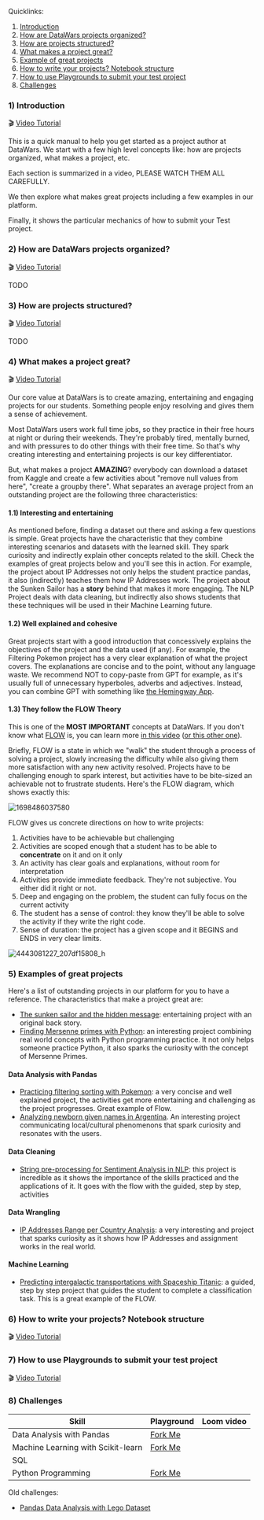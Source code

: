 Quicklinks:

1. [Introduction](#introduction)
2. [How are DataWars projects organized?](#2-how-are-datawars-projects-organized)
3. [How are projects structured?](#3-how-are-projects-structured)
4. [What makes a project great?](#4-what-makes-a-project-great)
5. [Example of great projects](#5-examples-of-great-projects)
6. [How to write your projects? Notebook structure](#6-how-to-write-your-projects-notebook-structure)
7. [How to use Playgrounds to submit your test project](#7-how-to-use-playgrounds-to-submit-your-test-project)
8. [Challenges](#8-challenges)

### 1) Introduction

🎬 [Video Tutorial](https://www.loom.com/share/97c940afbd624bb39471a6e123a0a01f?sid=99cb168a-42a1-4443-a774-2ee948d5856b)

This is a quick manual to help you get started as a project author at DataWars. We start with a few high level concepts like: how are projects organized, what makes a project, etc.

Each section is summarized in a video, PLEASE WATCH THEM ALL CAREFULLY.

We then explore what makes great projects including a few examples in our platform.

Finally, it shows the particular mechanics of how to submit your Test project.

### 2) How are DataWars projects organized?

🎬 [Video Tutorial](https://www.loom.com/share/88387468b3094b99ba5a5097990c7902?sid=2f37e845-fcf0-4bc5-91ec-b5abd55cd7e3)

TODO

### 3) How are projects structured?

🎬 [Video Tutorial](https://www.loom.com/share/293a131072fa474087c21f2ac0eb7f2f?sid=00e97585-eec9-4147-883f-a230dc5631cd)

TODO

### 4) What makes a project great?
🎬 [Video Tutorial](https://www.loom.com/share/8d775a64b8e140caa1aff950eb69e4b6?sid=3c88b3cc-87e8-49d5-9450-b529c9b30e38)

Our core value at DataWars is to create amazing, entertaining and engaging projects for our students. Something people enjoy resolving and gives them a sense of achievement.

Most DataWars users work full time jobs, so they practice in their free hours at night or during their weekends. They're probably tired, mentally burned, and with pressures to do other things with their free time. So that's why creating interesting and entertaining projects is our key differentiator.

But, what makes a project **AMAZING**? everybody can download a dataset from Kaggle and create a few activities about "remove null values from here", "create a groupby there". What separates an average project from an outstanding project are the following three characteristics:

####  1.1) Interesting and entertaining
As mentioned before, finding a dataset out there and asking a few questions is simple. Great projects have the characteristic that they combine interesting scenarios and datasets with the learned skill. They spark curiosity and indirectly explain other concepts related to the skill. Check the examples of great projects below and you'll see this in action. For example, the project about IP Addresses not only helps the student practice pandas, it also (indirectly) teaches them how IP Addresses work. The project about the Sunken Sailor has a **story** behind that makes it more engaging. The NLP Project deals with data cleaning, but indirectly also shows students that these techniques will be used in their Machine Learning future.


#### 1.2) Well explained and cohesive
Great projects start with a good introduction that concessively explains the objectives of the project and the data used (if any). For example, the Filtering Pokemon project has a very clear explanation of what the project covers. The explanations are concise and to the point, without any language waste. We recommend NOT to copy-paste from GPT for example, as it's usually full of unnecessary hyperboles, adverbs and adjectives. Instead, you can combine GPT with something like [the Hemingway App](https://hemingwayapp.com/).

#### 1.3) They follow the FLOW Theory

This is one of the **MOST IMPORTANT** concepts at DataWars. If you don't know what [FLOW](https://w.wiki/DKT) is, you can learn more [in this video](https://www.youtube.com/watch?v=iUsOCR1KKms) ([or this other one](https://www.youtube.com/watch?v=znwUCNrjpD4)).

Briefly, FLOW is a state in which we "walk" the student through a process of solving a project, slowly increasing the difficulty while also giving them more satisfaction with any new activity resolved. Projects have to be challenging enough to spark interest, but activities have to be bite-sized an achievable not to frustrate students. Here's the FLOW diagram, which shows exactly this:

![1698486037580](https://github.com/datawars-io-content/content-creator-handbook/assets/872296/6810fb12-b3dc-4f40-bb2e-f735711b9e71)

FLOW gives us concrete directions on how to write projects:

1. Activities have to be achievable but challenging
2. Activities are scoped enough that a student has to be able to **concentrate** on it and on it only
3. An activity has clear goals and explanations, without room for interpretation
4. Activities provide immediate feedback. They're not subjective. You either did it right or not.
5. Deep and engaging on the problem, the student can fully focus on the current activity
6. The student has a sense of control: they know they'll be able to solve the activity if they write the right code.
7. Sense of duration: the project has a given scope and it BEGINS and ENDS in very clear limits.

![4443081227_207df15808_h](https://github.com/datawars-io-content/content-creator-handbook/assets/872296/02328875-1c77-47cd-99e2-7901a8b7a6e5)


### 5) Examples of great projects

Here's a list of outstanding projects in our platform for you to have a reference. The characteristics that make a project great are:

- [The sunken sailor and the hidden message](https://app.datawars.io/project/02a0e765-175a-48cb-89ba-60bddf1f289f?page=1): entertaining project with an original back story.
- [Finding Mersenne primes with Python](https://app.datawars.io/project/f962f444-57c3-4234-8a06-e48b9a8bb57a): an interesting project combining real world concepts with Python programming practice. It not only helps someone practice Python, it also sparks the curiosity with the concept of Mersenne Primes.

#### Data Analysis with Pandas

- [Practicing filtering sorting with Pokemon](https://app.datawars.io/project/54b07e96-f0da-4b5d-ba40-c87475e42b8e): a very concise and well explained project, the activities get more entertaining and challenging as the project progresses. Great example of Flow.
- [Analyzing newborn given names in Argentina](https://app.datawars.io/project/b4c63618-70e3-4233-92ad-4f12cbfbe0e8?page=1). An interesting project communicating local/cultural phenomenons that spark curiosity and resonates with the users.

#### Data Cleaning

- [String pre-processing for Sentiment Analysis in NLP](https://app.datawars.io/project/15afa695-e8c6-4971-8c4d-1fc10feb17b4?page=1): this project is incredible as it shows the importance of the skills practiced and the applications of it. It goes with the flow with the guided, step by step, activities

#### Data Wrangling

- [IP Addresses Range per Country Analysis](https://app.datawars.io/project/6446c860-f72f-475f-b458-1e7add7d9fb8): a very interesting and project that sparks curiosity as it shows how IP Addresses and assignment works in the real world.

#### Machine Learning

- [Predicting intergalactic transportations with Spaceship Titanic](https://app.datawars.io/project/00ca7761-bc66-4fff-ad4f-be1ab61a5372?page=1): a guided, step by step project that guides the student to complete a classification task. This is a great example of the FLOW.

### 6) How to write your projects? Notebook structure

🎬 [Video Tutorial](https://www.loom.com/share/50b730aa0835400b9ab435d9a051187f?sid=0057264e-e63a-4d37-8970-fc59c1ceb1d2)

### 7) How to use Playgrounds to submit your test project

🎬 [Video Tutorial](https://www.loom.com/share/09ebf338269f4fa8a406731836bd487b?sid=f4823dd7-0fc5-4a1c-a575-eba4a25a232f)

### 8) Challenges

| Skill                              | Playground | Loom video |
|------------------------------------|------------|------------|
| Data Analysis with Pandas          | [Fork Me](https://profiles.datawars.io/sbasulto/playgrounds/325dd142-ffd5-4a0f-bb0d-496a52706860)  |            |
| Machine Learning with Scikit-learn | [Fork Me](https://profiles.datawars.io/vshah/playgrounds/8eb625eb-1b2a-479f-a993-f1ff15488f87)  |            |
| SQL                                |            |            |
| Python Programming                 | [Fork Me](https://profiles.datawars.io/vshah/playgrounds/9028cf30-7aa2-44e6-953e-56c04f724faa) |            |

Old challenges:

* [Pandas Data Analysis with Lego Dataset](https://www.loom.com/share/b5561c5135af4792b52299e9716145f6?sid=4256c385-0ac9-4357-b20c-191ff57c5d26)
